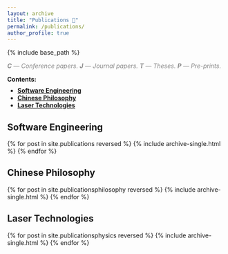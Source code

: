 ```yaml
---
layout: archive
title: "Publications 📜"
permalink: /publications/
author_profile: true
---
```


{% include base_path %}

<p style="padding-bottom: 0; color: #888888"><i><b>C</b> — Conference papers. <b>J</b> — Journal papers. <b>T</b> — Theses. <b>P</b> — Pre-prints.</i></p>

<p style="margin-bottom: -5px;"><b>Contents:</b></p>
<ul>
    <li><a href="#se"><b>Software Engineering</b></a></li>
    <li><a href="#philosophy"><b>Chinese Philosophy</b></a></li>
    <li><a href="#physics"><b>Laser Technologies</b></a></li>
</ul>

<h2 id="se">Software Engineering</h2>

{% for post in site.publications reversed %}
  {% include archive-single.html %}
{% endfor %}

<h2 id="philosophy">Chinese Philosophy</h2>

{% for post in site.publicationsphilosophy reversed %}
{% include archive-single.html %}
{% endfor %}

<h2 id="physics">Laser Technologies</h2>

{% for post in site.publicationsphysics reversed %}
  {% include archive-single.html %}
{% endfor %}